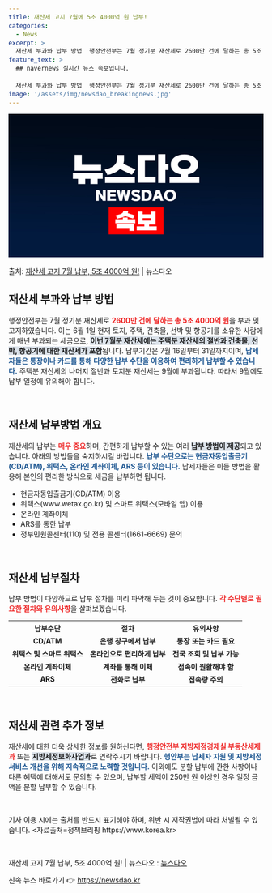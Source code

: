 ```yaml
---
title: 재산세 고지 7월에 5조 4000억 원 납부!
categories:
  - News
excerpt: >
  재산세 부과와 납부 방법  행정안전부는 7월 정기분 재산세로 2600만 건에 달하는 총 5조 4000억 원을…
feature_text: >
  ## navernews 실시간 뉴스 속보입니다.

  재산세 부과와 납부 방법  행정안전부는 7월 정기분 재산세로 2600만 건에 달하는 총 5조 4000억 원을…
image: '/assets/img/newsdao_breakingnews.jpg'
---
```


![뉴스다오 속보](/assets/img/newsdao_breakingnews.jpg)

<p>출처: <a href="https://newsdao.kr/4865" rel="dofollow">재산세 고지 7월 납부, 5조 4000억 원!</a> | 뉴스다오</p>

<h2 data-ke-size="size26">재산세 부과와 납부 방법</h2>

<p data-ke-size="size16">행정안전부는 7월 정기분 재산세로 <b><span style="color: #ee2323;">2600만 건에 달하는 총 5조 4000억 원</span></b>을 부과 및 고지하였습니다. 이는 6월 1일 현재 토지, 주택, 건축물, 선박 및 항공기를 소유한 사람에게 매년 부과되는 세금으로, <b><span style="background-color: #21538527;">이번 7월분 재산세에는 주택분 재산세의 절반과 건축물, 선박, 항공기에 대한 재산세가 포함</span></b>됩니다. 납부기간은 7월 16일부터 31일까지이며, <b><span style="color: #1a5490;">납세자들은 통장이나 카드를 통해 다양한 납부 수단을 이용하여 편리하게 납부할 수 있습니다.</span></b> 주택분 재산세의 나머지 절반과 토지분 재산세는 9월에 부과됩니다. 따라서 9월에도 납부 일정에 유의해야 합니다.</p>

<p data-ke-size="size16">&nbsp;</p>

<h2 data-ke-size="size26">재산세 납부방법 개요</h2>

<p data-ke-size="size16">재산세의 납부는 <b><span style="color: #ee2323;">매우 중요</span></b>하며, 간편하게 납부할 수 있는 여러 <b><span style="background-color: #21538527;">납부 방법이 제공</span></b>되고 있습니다. 아래의 방법들을 숙지하시길 바랍니다. <b><span style="color: #1a5490;">납부 수단으로는 현금자동입출금기(CD/ATM), 위택스, 온라인 계좌이체, ARS 등이 있습니다.</span></b> 납세자들은 이들 방법을 활용해 본인의 편리한 방식으로 세금을 납부하면 됩니다.</p>

<ul>
    <li>현금자동입출금기(CD/ATM) 이용</li>
    <li>위택스(www.wetax.go.kr) 및 스마트 위택스(모바일 앱) 이용</li>
    <li>온라인 계좌이체</li>
    <li>ARS를 통한 납부</li>
    <li>정부민원콜센터(110) 및 전용 콜센터(1661-6669) 문의</li>
</ul>

<p data-ke-size="size16">&nbsp;</p>

<h2 data-ke-size="size26">재산세 납부절차</h2>

<p data-ke-size="size16">납부 방법이 다양하므로 납부 절차를 미리 파악해 두는 것이 중요합니다. <b><span style="color: #ee2323;">각 수단별로 필요한 절차와 유의사항</span></b>을 살펴보겠습니다.</p>

<table>
    <tr>
        <th style="text-align: center;">납부수단</th>
        <th style="text-align: center;">절차</th>
        <th style="text-align: center;">유의사항</th>
    </tr>
    <tr>
        <td style="text-align: center; height: 17px;"><b>CD/ATM</b></td>
        <td style="text-align: center; height: 17px;"><b>은행 창구에서 납부</b></td>
        <td style="text-align: center; height: 17px;"><b>통장 또는 카드 필요</b></td>
    </tr>
    <tr>
        <td style="text-align: center; height: 17px;"><b>위택스 및 스마트 위택스</b></td>
        <td style="text-align: center; height: 17px;"><b>온라인으로 편리하게 납부</b></td>
        <td style="text-align: center; height: 17px;"><b>전국 조회 및 납부 가능</b></td>
    </tr>
    <tr>
        <td style="text-align: center; height: 17px;"><b>온라인 계좌이체</b></td>
        <td style="text-align: center; height: 17px;"><b>계좌를 통해 이체</b></td>
        <td style="text-align: center; height: 17px;"><b>접속이 원활해야 함</b></td>
    </tr>
    <tr>
        <td style="text-align: center; height: 17px;"><b>ARS</b></td>
        <td style="text-align: center; height: 17px;"><b>전화로 납부</b></td>
        <td style="text-align: center; height: 17px;"><b>접속량 주의</b></td>
    </tr>
</table>

<p data-ke-size="size16">&nbsp;</p>

<h2 data-ke-size="size26">재산세 관련 추가 정보</h2>

<p data-ke-size="size16">재산세에 대한 더욱 상세한 정보를 원하신다면, <b><span style="color: #ee2323;">행정안전부 지방재정경제실 부동산세제과</span></b> 또는 <b><span style="background-color: #21538527;">지방세정보화사업과</span></b>로 연락주시기 바랍니다. <b><span style="color: #1a5490;">행안부는 납세자 지원 및 지방세정 서비스 개선을 위해 지속적으로 노력할 것입니다.</span></b> 이외에도 분할 납부에 관한 사항이나 다른 혜택에 대해서도 문의할 수 있으며, 납부할 세액이 250만 원 이상인 경우 일정 금액을 분할 납부할 수 있습니다.</p>

<p data-ke-size="size16">&nbsp;</p>

<p data-ke-size="size16">기사 이용 시에는 출처를 반드시 표기해야 하며, 위반 시 저작권법에 따라 처벌될 수 있습니다. <자료출처=정책브리핑 https://www.korea.kr></p>

<p data-ke-size="size16">&nbsp;</p>

<p data-ke-size="size16">재산세 고지 7월 납부, 5조 4000억 원! | 뉴스다오  : <a href="https://newsdao.kr/4865">뉴스다오</a></p> 

신속 뉴스 바로가기 👉 <a href="https://newsdao.kr" rel="dofollow">https://newsdao.kr</a>


